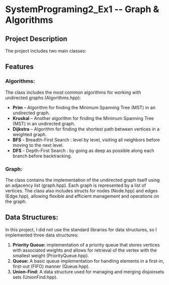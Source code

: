# SystemPrograming2_Ex1 -- Graph & Algorithms
## Project Description
The project includes two main classes:

## Features
### Algorithms:
The class includes the most common algorithms for working with undirected graphs (Algorithms.hpp):

- **Prim** – Algorithm for finding the Minimum Spanning Tree (MST) in an undirected graph.
- **Kruskal** – Another algorithm for finding the Minimum Spanning Tree (MST) in an undirected graph.
- **Dijkstra** – Algorithm for finding the shortest path between vertices in a weighted graph.
- **BFS** - Breadth-First Search : level by level, visiting all neighbors before moving to the next level.
- **DFS** - Depth-First Search : by going as deep as possible along each branch before backtracking.

### Graph:
The class contains the implementation of the undirected graph itself using an adjacency list (graph.hpp). 
Each graph is represented by a list of vertices. 
The class also includes structs for nodes (Node.hpp) and edges (Edge.hpp), allowing flexible and efficient management and operations on the graph.


## Data Structures:
In this project, I did not use the standard libraries for data structures, so I implemented three  data structures:

1. **Priority Queue:** implementation of a priority queue that stores vertices with associated weights and allows for retrieval of the vertex with the smallest weight (PriorityQueue.hpp).
2. **Queue:** A basic queue implementation for handling elements in a first-in, first-out (FIFO) manner (Queue.hpp).
3. **Union-Find:** A data structure used for managing and merging disjoinsets sets (UnionFind.hpp).
